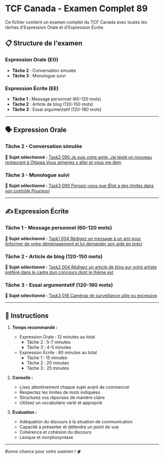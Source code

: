 # TCF Canada - Examen Complet 89

Ce fichier contient un examen complet du TCF Canada avec toutes les tâches d'Expression Orale et d'Expression Écrite.

## 📋 Structure de l'examen

### Expression Orale (EO)
- **Tâche 2** : Conversation simulée
- **Tâche 3** : Monologue suivi

### Expression Écrite (EE)  
- **Tâche 1** : Message personnel (60-120 mots)
- **Tâche 2** : Article de blog (120-150 mots)
- **Tâche 3** : Essai argumentatif (120-180 mots)

---

## 🗣️ Expression Orale

### Tâche 2 - Conversation simulée

**📄 Sujet sélectionné :** [Task2 090 Je suis votre amie. Jai testé un nouveau restaurant à Ottawa.Vous aimeriez y aller et vous me dem](../tcf_canada/eo/task2/task2_090_Je_suis_votre_amie._Jai_testé_un_nouveau_restaurant_à_Ottawa.Vous_aimeriez_y_aller_et_vous_me_dem.md)

### Tâche 3 - Monologue suivi

**📄 Sujet sélectionné :** [Task3 090 Pensez-vous que lÉtat a des limites dans son contrôle Pourquoi](../tcf_canada/eo/task3/task3_090_Pensez-vous_que_lÉtat_a_des_limites_dans_son_contrôle_Pourquoi.md)

---

## ✍️ Expression Écrite

### Tâche 1 - Message personnel (60-120 mots)

**📄 Sujet sélectionné :** [Task1 004 Rédigez un message à un ami pour linformer de votre déménagement et lui demander son aide en préci](../tcf_canada/ee/task1/task1_004_Rédigez_un_message_à_un_ami_pour_linformer_de_votre_déménagement_et_lui_demander_son_aide_en_préci.md)

### Tâche 2 - Article de blog (120-150 mots)

**📄 Sujet sélectionné :** [Task2 004 Rédigez un article de blog sur votre artiste préféré dans le cadre dun concours dont le thème est](../tcf_canada/ee/task2/task2_004_Rédigez_un_article_de_blog_sur_votre_artiste_préféré_dans_le_cadre_dun_concours_dont_le_thème_est.md)

### Tâche 3 - Essai argumentatif (120-180 mots)

**📄 Sujet sélectionné :** [Task3 016 Caméras de surveillance utile ou excessive](../tcf_canada/ee/task3/task3_016_Caméras_de_surveillance_utile_ou_excessive.md)

---

## 📝 Instructions

1. **Temps recommandé :**
   - Expression Orale : 12 minutes au total
     - Tâche 2 : 5-7 minutes
     - Tâche 3 : 4-5 minutes
   - Expression Écrite : 60 minutes au total
     - Tâche 1 : 15 minutes
     - Tâche 2 : 20 minutes  
     - Tâche 3 : 25 minutes

2. **Conseils :**
   - Lisez attentivement chaque sujet avant de commencer
   - Respectez les limites de mots indiquées
   - Structurez vos réponses de manière claire
   - Utilisez un vocabulaire varié et approprié

3. **Évaluation :**
   - Adéquation du discours à la situation de communication
   - Capacité à présenter et défendre un point de vue
   - Cohérence et cohésion du discours
   - Lexique et morphosyntaxe

---

*Bonne chance pour votre examen ! 🍀*
